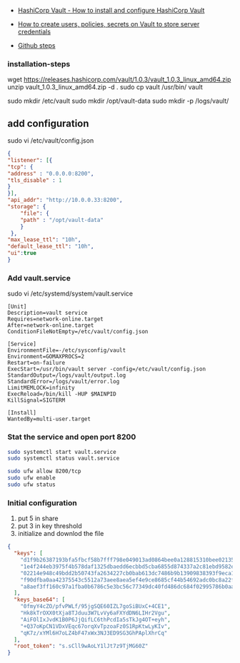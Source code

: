 
- [HashiCorp Vault - How to install and configure HashiCorp Vault](https://www.youtube.com/watch?v=0dduB_cLp1k)

- [How to create users, policies, secrets on Vault to store server credentials](https://github.com/vipin-k/HashiCorp-Vault)

- [Github steps](https://github.com/vipin-k/HashiCorp-Vault)

### installation-steps
wget https://releases.hashicorp.com/vault/1.0.3/vault_1.0.3_linux_amd64.zip
unzip vault_1.0.3_linux_amd64.zip -d .
sudo cp vault /usr/bin/
vault

sudo mkdir /etc/vault
sudo mkdir /opt/vault-data
sudo mkdir -p /logs/vault/

## add configuration
sudo vi /etc/vault/config.json
```json
{
"listener": [{
"tcp": {
"address" : "0.0.0.0:8200",
"tls_disable" : 1
}
}],
"api_addr": "http://10.0.0.33:8200",
"storage": {
    "file": {
    "path" : "/opt/vault-data"
    }
 },
"max_lease_ttl": "10h",
"default_lease_ttl": "10h",
"ui":true
}
```
### Add vault.service
sudo vi /etc/systemd/system/vault.service
```
[Unit]
Description=vault service
Requires=network-online.target
After=network-online.target
ConditionFileNotEmpty=/etc/vault/config.json

[Service]
EnvironmentFile=-/etc/sysconfig/vault
Environment=GOMAXPROCS=2
Restart=on-failure
ExecStart=/usr/bin/vault server -config=/etc/vault/config.json
StandardOutput=/logs/vault/output.log
StandardError=/logs/vault/error.log
LimitMEMLOCK=infinity
ExecReload=/bin/kill -HUP $MAINPID
KillSignal=SIGTERM

[Install]
WantedBy=multi-user.target
```
### Stat the service and open port 8200
```sh
sudo systemctl start vault.service
sudo systemctl status vault.service

sudo ufw allow 8200/tcp
sudo ufw enable
sudo ufw status
```
 
### Initial configuration
1. put 5 in share
2. put 3 in key threshold
3. initialize and downlod the file

```json
{
  "keys": [
    "d1f9b26387193bfa5fbcf58b7fff798e049013ad0864bee0a128815310bee02135",
    "1e4f244eb3975f4b578daf1325dbaedd6ecbbd5cba6855d874337a2c81ebd9582e",
    "02214e948c49bdd2b50743fa2634227cb0bab613dc7486b9b13909838393f9eca1",
    "f90dfba0aa42375543c5512a73aee8aea5ef4e9ce8685cf44b54692adc0bc8a22f",
    "a8aef3ff160c97a1fba0b6786c5e3bc56c77349dc40fd486dc684f02995786b0aa"
  ],
  "keys_base64": [
    "0fmyY4cZO/pfvPWLf/95jgSQE60IZL7goSiBUxC+4CE1",
    "Hk8kTrOXX0tXja8TJduu3W7LvVy6aFXYdDN6LIHr2Vgu",
    "AiFOlIxJvdK1B0P6JjQifLC6thPcdIa5sTkJg4OT+eyh",
    "+Q37oKpCN1VDxVEqc67orqXvTpzoaFz0S1RpKtwLyKIv",
    "qK7z/xYMl6H7oLZ4bF47xWx3NJ3ED9SG3GhPAplXhrCq"
  ],
  "root_token": "s.sCll9wAoLY1lJt7z9TjMG60Z"
}
```